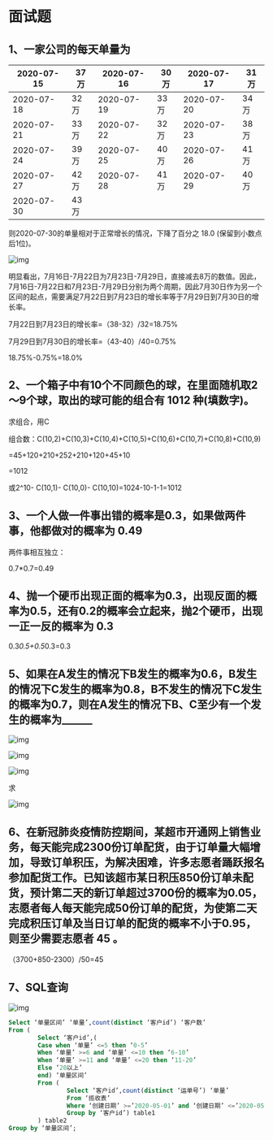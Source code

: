 # **面试题**

## 1、一家公司的每天单量为

| 2020-07-15 | 37万 | 2020-07-16 | 30万 | 2020-07-17 | 31万 |
| ---------- | ---- | ---------- | ---- | ---------- | ---- |
| 2020-07-18 | 32万 | 2020-07-19 | 33万 | 2020-07-20 | 34万 |
| 2020-07-21 | 33万 | 2020-07-22 | 32万 | 2020-07-23 | 38万 |
| 2020-07-24 | 39万 | 2020-07-25 | 40万 | 2020-07-26 | 41万 |
| 2020-07-27 | 42万 | 2020-07-28 | 41万 | 2020-07-29 | 40万 |
| 2020-07-30 | 43万 |            |      |            |      |

则2020-07-30的单量相对于正常增长的情况，下降了百分之  18.0  (保留到小数点后1位)。

 

![img](file:///C:/Users/YangXin/AppData/Local/Temp/msohtmlclip1/01/clip_image002.png)

明显看出，7月16日-7月22日为7月23日-7月29日，直接减去8万的数值。因此，7月16日-7月22日和7月23日-7月29日分别为两个周期，因此7月30日作为另一个区间的起点，需要满足7月22日到7月23日的增长率等于7月29日到7月30日的增长率。

7月22日到7月23日的增长率=（38-32）/32=18.75%

7月29日到7月30日的增长率=（43-40）/40=0.75%

18.75%-0.75%=18.0%

 

## 2、一个箱子中有10个不同颜色的球，在里面随机取2～9个球，取出的球可能的组合有 1012 种(填数字)。

 

求组合，用C

 

组合数：C(10,2)+C(10,3)+C(10,4)+C(10,5)+C(10,6)+C(10,7)+C(10,8)+C(10,9)

=45+120+210+252+210+120+45+10

=1012

 

或2^10- C(10,1)- C(10,0)- C(10,10)=1024-10-1-1=1012

## 3、一个人做一件事出错的概率是0.3，如果做两件事，他都做对的概率为 0.49 

两件事相互独立：

0.7*0.7=0.49

 

## 4、抛一个硬币出现正面的概率为0.3，出现反面的概率为0.5，还有0.2的概率会立起来，抛2个硬币，出现一正一反的概率为  0.3 

0.3*0.5+0.5*0.3=0.3

 

## 5、如果在A发生的情况下B发生的概率为0.6，B发生的情况下C发生的概率为0.8，B不发生的情况下C发生的概率为0.7，则在A发生的情况下B、C至少有一个发生的概率为______

![img](file:///C:/Users/YangXin/AppData/Local/Temp/msohtmlclip1/01/clip_image004.png)

![img](file:///C:/Users/YangXin/AppData/Local/Temp/msohtmlclip1/01/clip_image006.png)

![img](file:///C:/Users/YangXin/AppData/Local/Temp/msohtmlclip1/01/clip_image008.png)

 

求

![img](file:///C:/Users/YangXin/AppData/Local/Temp/msohtmlclip1/01/clip_image010.png)

 

## 6、在新冠肺炎疫情防控期间，某超市开通网上销售业务，每天能完成2300份订单配货，由于订单量大幅增加，导致订单积压，为解决困难，许多志愿者踊跃报名参加配货工作。已知该超市某日积压850份订单未配货，预计第二天的新订单超过3700份的概率为0.05，志愿者每人每天能完成50份订单的配货，为使第二天完成积压订单及当日订单的配货的概率不小于0.95，则至少需要志愿者 45 。

 

（3700+850-2300）/50=45

 

## 7、SQL查询

![img](file:///C:/Users/YangXin/AppData/Local/Temp/msohtmlclip1/01/clip_image012.jpg)

 

```sql
Select ‘单量区间’ ‘单量’,count(distinct ‘客户id’) ‘客户数’
From (
        Select ‘客户id’,(
        Case when ‘单量’ <=5 then ‘0-5’
        When ‘单量’ >=6 and ‘单量’ <=10 then ‘6-10’
        When ‘单量’ >=11 and ‘单量’ <=20 then ‘11-20’
        Else ‘20以上’
        end) ‘单量区间’
    	From (
                Select ‘客户id’,count(distinct ‘运单号’) ‘单量’
                From ‘揽收表’
                Where ‘创建日期’ >=’2020-05-01’ and ‘创建日期’ <=’2020-05-31’
                Group by ‘客户id’) table1
		) table2
Group by ‘单量区间’;
```

